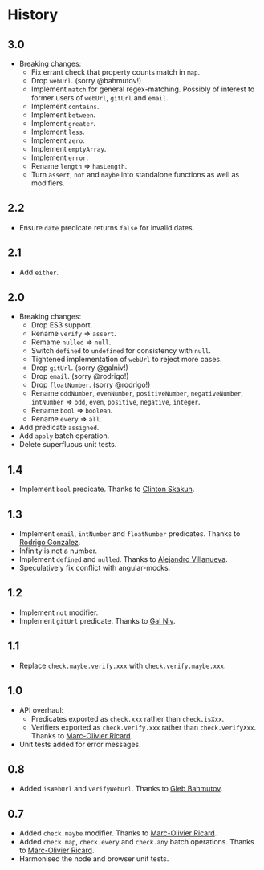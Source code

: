 # History

## 3.0

* Breaking changes:
  * Fix errant check that property counts match in `map`.
  * Drop `webUrl`. (sorry @bahmutov!)
  * Implement `match` for general regex-matching. Possibly of interest to former users of `webUrl`, `gitUrl` and `email`.
  * Implement `contains`.
  * Implement `between`.
  * Implement `greater`.
  * Implement `less`.
  * Implement `zero`.
  * Implement `emptyArray`.
  * Implement `error`.
  * Rename `length` => `hasLength`.
  * Turn `assert`, `not` and `maybe` into standalone functions as well as modifiers.

## 2.2

* Ensure `date` predicate returns `false` for invalid dates.

## 2.1

* Add `either`.

## 2.0

* Breaking changes:
  * Drop ES3 support.
  * Rename `verify` => `assert`.
  * Remame `nulled` => `null`.
  * Switch `defined` to `undefined` for consistency with `null`.
  * Tightened implementation of `webUrl` to reject more cases.
  * Drop `gitUrl`. (sorry @galniv!)
  * Drop `email`. (sorry @rodrigo!)
  * Drop `floatNumber`. (sorry @rodrigo!)
  * Rename `oddNumber`, `evenNumber`, `positiveNumber`, `negativeNumber`, `intNumber` => `odd`, `even`, `positive`, `negative`, `integer`.
  * Rename `bool` => `boolean`.
  * Rename `every` => `all`.
* Add predicate `assigned`.
* Add `apply` batch operation.
* Delete superfluous unit tests.

## 1.4

* Implement `bool` predicate. Thanks to [Clinton Skakun][clintonskakun].

## 1.3

* Implement `email`, `intNumber` and `floatNumber` predicates. Thanks to [Rodrigo González][rodrigo].
* Infinity is not a number.
* Implement `defined` and `nulled`. Thanks to [Alejandro Villanueva][ialex].
* Speculatively fix conflict with angular-mocks.

## 1.2

* Implement `not` modifier.
* Implement `gitUrl` predicate. Thanks to [Gal Niv][galniv].

## 1.1

* Replace `check.maybe.verify.xxx` with `check.verify.maybe.xxx`.

## 1.0

* API overhaul:
    * Predicates exported as `check.xxx` rather than `check.isXxx`.
    * Verifiers exported as `check.verify.xxx` rather than `check.verifyXxx`. Thanks to [Marc-Olivier Ricard][marcolivier].
* Unit tests added for error messages.

## 0.8

* Added `isWebUrl` and `verifyWebUrl`. Thanks to [Gleb Bahmutov][gleb].

## 0.7

* Added `check.maybe` modifier. Thanks to [Marc-Olivier Ricard][marcolivier].
* Added `check.map`, `check.every` and `check.any` batch operations. Thanks to [Marc-Olivier Ricard][marcolivier].
* Harmonised the node and browser unit tests.

[marcolivier]: https://github.com/ricardmo
[gleb]: https://github.com/bahmutov
[galniv]: https://github.com/galniv
[rodrigo]: https://github.com/roro89
[ialex]: https://github.com/ialex
[clintonskakun]: https://github.com/clintonskakun

